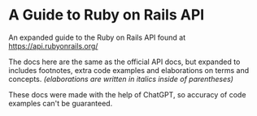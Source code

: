 # A Guide to Ruby on Rails API

An expanded guide to the Ruby on Rails API found at https://api.rubyonrails.org/

The docs here are the same as the official API docs, but expanded to includes footnotes, extra code examples and elaborations on terms and concepts. *(elaborations are written in italics inside of parentheses)*

These docs were made with the help of ChatGPT, so accuracy of code examples can't be guaranteed.